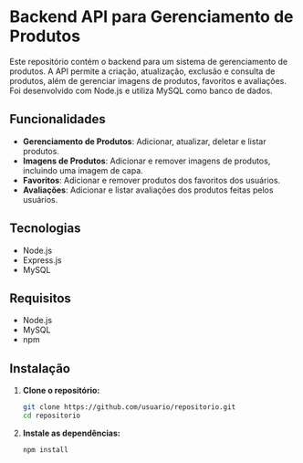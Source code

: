 # Backend API para Gerenciamento de Produtos

Este repositório contém o backend para um sistema de gerenciamento de produtos. A API permite a criação, atualização, exclusão e consulta de produtos, além de gerenciar imagens de produtos, favoritos e avaliações. Foi desenvolvido com Node.js e utiliza MySQL como banco de dados.

## Funcionalidades

- **Gerenciamento de Produtos**: Adicionar, atualizar, deletar e listar produtos.
- **Imagens de Produtos**: Adicionar e remover imagens de produtos, incluindo uma imagem de capa.
- **Favoritos**: Adicionar e remover produtos dos favoritos dos usuários.
- **Avaliações**: Adicionar e listar avaliações dos produtos feitas pelos usuários.

## Tecnologias

- Node.js
- Express.js
- MySQL

## Requisitos

- Node.js
- MySQL
- npm 

## Instalação

1. **Clone o repositório:**

    ```bash
    git clone https://github.com/usuario/repositorio.git
    cd repositorio
    ```

2. **Instale as dependências:**

    ```bash
    npm install
    ```
